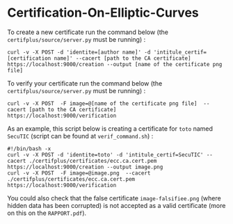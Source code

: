# Certification-On-Elliptic-Curves


To create a new certificate run the command below (the ```certifplus/source/server.py``` must be running) :
```
curl -v -X POST -d 'identite=[author name]' -d 'intitule_certif=[certification name]' --cacert [path to the CA certificate] https://localhost:9000/creation --output [name of the certificate png file]
```

To verify your certificate run the command below (the ```certifplus/source/server.py``` must be running) :
```
curl -v -X POST  -F image=@[name of the certificate png file]  --cacert [path to the CA certificate] https://localhost:9000/verification
```

As an example, this script below is creating a certificate for ```toto``` named ```SecuTIC``` (script can be found at ```verif_command.sh```) :
```
#!/bin/bash -x
curl -v -X POST -d 'identite=toto' -d 'intitule_certif=SecuTIC' --cacert ./certifplus/certificates/ecc.ca.cert.pem https://localhost:9000/creation --output image.png
curl -v -X POST  -F image=@image.png  --cacert ./certifplus/certificates/ecc.ca.cert.pem https://localhost:9000/verification
```

You could also check that the false certificate ```image-falsifiee.png``` (where hidden data has been corrupted) is not accepted as a valid certificate (more on this on the ```RAPPORT.pdf```).

